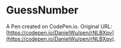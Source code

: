 # GuessNumber

A Pen created on CodePen.io. Original URL: [https://codepen.io/DanielWu/pen/rNLBXpv](https://codepen.io/DanielWu/pen/rNLBXpv).


